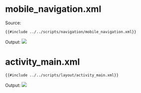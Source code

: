 <!-- Imgur Album: https://imgur.com/a/Piz5Z2G -->
# mobile_navigation.xml
Source:
```xml
{{#include ../../scripts/navigation/mobile_navigation.xml}}
```
Output:
![](https://i.imgur.com/QJqS5iv.png)

# activity_main.xml
```xml
{{#include ../../scripts/layout/activity_main.xml}}
```
Output:
![](https://i.imgur.com/ulc91yD.png)